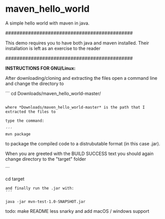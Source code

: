# maven_hello_world
A simple hello world with maven in java.

#############################################

This demo requires you to have both java and maven installed. Their installation is left as an exercise to the reader

#############################################

**INSTRUCTIONS FOR GNU/Linux:**

After downloading/cloning and extracting the files open a command line and change the directory to


´´´
cd Downloads/maven_hello_world-master/
```

where *Downloads/maven_hello_world-master* is the path that I extracted the files to

type the command:

´´´
mvn package
```

to package the compiled code to a distrubutable format (in this case .jar).


When you are greeted with the BUILD SUCCESS text you should again change directory to the "target" folder

´´´

cd target
```
and finally run the .jar with:
´´´

java -jar mvn-test-1.0-SNAPSHOT.jar
```



todo: make README less snarky and add macOS / windows support


